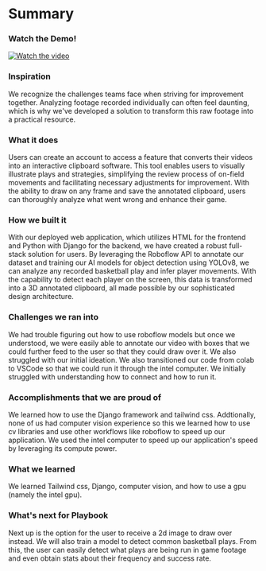 # Summary

### Watch the Demo!
[![Watch the video](https://img.youtube.com/vi/Pa-fxlMGKT8/hqdefault.jpg)](https://youtu.be/Pa-fxlMGKT8)


### Inspiration
We recognize the challenges teams face when striving for improvement together.
Analyzing footage recorded individually can often feel daunting, which is why 
we've developed a solution to transform this raw footage into a practical resource.

### What it does
Users can create an account to access a feature that converts their videos into an 
interactive clipboard software. This tool enables users to visually illustrate plays 
and strategies, simplifying the review process of on-field movements and facilitating
necessary adjustments for improvement. With the ability to draw on any frame and
save the annotated clipboard, users can thoroughly analyze what went wrong and
enhance their game.

### How we built it
With our deployed web application, which utilizes HTML for the frontend and Python with
Django for the backend, we have created a robust full-stack solution for users. By 
leveraging the Roboflow API to annotate our dataset and training our AI models for 
object detection using YOLOv8, we can analyze any recorded basketball play and infer player 
movements. With the capability to detect each player on the screen, this data is transformed 
into a 3D annotated clipboard, all made possible by our sophisticated design architecture.

### Challenges we ran into
We had trouble figuring out how to use roboflow models but once we understood, we were easily 
able to annotate our video with boxes that we could further feed to the user so that they 
could draw over it. We also struggled with our initial ideation. We also transitioned our 
code from colab to VSCode so that we could run it through the intel computer. We initially 
struggled with understanding how to connect and how to run it.

### Accomplishments that we are proud of
We learned how to use the Django framework and tailwind css. Addtionally, none of us had 
computer vision experience so this we learned how to use cv libraries and use other 
workflows like roboflow to speed up our application. We used the intel computer to speed 
up our application's speed by leveraging its compute power.

### What we learned
We learned Tailwind css, Django, computer vision, and how to use a gpu (namely the intel gpu).

### What's next for Playbook
Next up is the option for the user to receive a 2d image to draw over instead. We will 
also train a model to detect common basketball plays. From this, the user can easily detect 
what plays are being run in game footage and even obtain stats about their frequency and 
success rate.